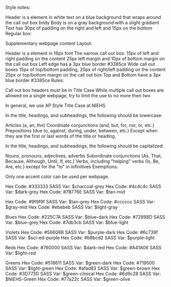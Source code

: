 Style notes:


Header is a
element in white text on a blue background that wraps around the call out box body
Body is on a gray background with a slight gradient
Text has 30px of padding on the right and left and 15px on the bottom
Regular box:

Supplementary webpage content
Layout:

Header is a
element in 16px font
The narrow call out box:
15px of left and right padding on the content
25px left margin and 10px of bottom margin on the call out box
Left edge has a 3px blue border #3385ce
Wide call out boxes
15px of top/bottom padding, 20px of right/left padding on the content
25px or top/bottom margin on the call out box
Top and Bottom have a 3px blue border #3385ce
Rules:

Call out box headers must be in Title Case
While multiple call out boxes are allowed on a single webpage, try to limit the use to no more then two

In general, we use AP Style Title Case at NIEHS.

In the title, headings, and subheadings, the following should be lowercase:

Articles (a, an, the)
Coordinate conjunctions (and, but, for, nor, or, etc.)
Prepositions (due to, against, during, under, between, etc.)
Except when they are the first or last words of the title or heading.

In the title, headings, and subheadings, the following should be capitalized:

Nouns, pronouns, adjectives, adverbs
Subordinate conjunctions (As, That, Because, Although, Until, If, etc.)
Verbs, including "helping" verbs (Is, Be, Are, etc.) except for the "to" in infinitives
Exemptions:

Only one accent color can be used per webpage.


Hex Code: #333333
SASS Var: $charcoal-grey	Hex Code: #4c4c4c
SASS Var: $dark-grey	Hex Code: #7B776E
SASS Var: $tan-mid

Hex Code: #9f9f9f
SASS Var: $tan-grey	Hex Code: #cccccc
SASS Var: $gray-mid	Hex Code: #ebebeb
SASS Var: $light-gray

Blues
Hex Code: #225C7A
SASS Var: $blue-dark	Hex Code: #72898D
SASS Var: $blue-grey	Hex Code: #7db3cb
SASS Var: $blue-light

Violets
Hex Code: #56608B
SASS Var: $purple-dark	Hex Code: #6c739f
SASS Var: $sci-ed-purple	Hex Code: #b8bcd2
SASS Var: $purple-light

Reds
Hex Code: #760000
SASS Var: $dark-red	Hex Code: #A41A06
SASS Var: $light-red

Greens
Hex Code: #518611
SASS Var: $green-dark	Hex Code: #719500
SASS Var: $light-green	Hex Code: #afad83
SASS Var: $green-brown
Hex Code: #3D773D
SASS Var: $green-clinical	Hex Code: #6d9c28
SASS Var: $NIEHS-Green	Hex Code: #77a22c
SASS Var: $green-olive